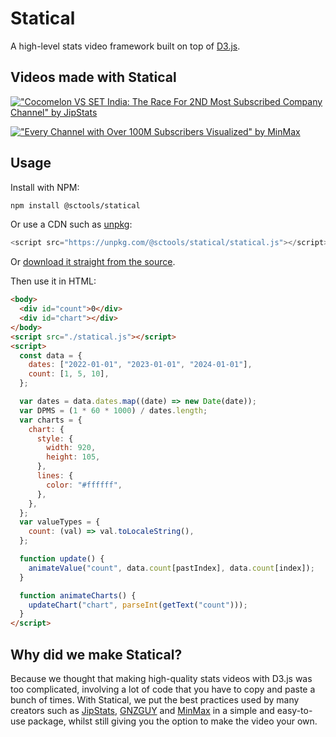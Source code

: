 # Statical

A high-level stats video framework built on top of [D3.js](https://d3js.org).

## Videos made with Statical

[!["Cocomelon VS SET India: The Race For 2ND Most Subscribed Company Channel" by JipStats](https://github.com/user-attachments/assets/fe3fb175-d907-4849-9c30-d0b08262b43a)](https://www.youtube.com/watch?v=Y3zxw7INPc8)

[!["Every Channel with Over 100M Subscribers Visualized" by MinMax](https://github.com/user-attachments/assets/773f0e3b-b999-4547-9415-42611a22243d)](https://www.youtube.com/watch?v=rnIyZvWI630)


## Usage

Install with NPM:

```bash
npm install @sctools/statical
```

Or use a CDN such as [unpkg](https://unpkg.com):

```js
<script src="https://unpkg.com/@sctools/statical/statical.js"></script>
```

Or [download it straight from the source](./statical.js).

Then use it in HTML:

```html
<body>
  <div id="count">0</div>
  <div id="chart"></div>
</body>
<script src="./statical.js"></script>
<script>
  const data = {
    dates: ["2022-01-01", "2023-01-01", "2024-01-01"],
    count: [1, 5, 10],
  };

  var dates = data.dates.map((date) => new Date(date));
  var DPMS = (1 * 60 * 1000) / dates.length;
  var charts = {
    chart: {
      style: {
        width: 920,
        height: 105,
      },
      lines: {
        color: "#ffffff",
      },
    },
  };
  var valueTypes = {
    count: (val) => val.toLocaleString(),
  };

  function update() {
    animateValue("count", data.count[pastIndex], data.count[index]);
  }

  function animateCharts() {
    updateChart("chart", parseInt(getText("count")));
  }
</script>
```

## Why did we make Statical?

Because we thought that making high-quality stats videos with D3.js was too complicated, involving a lot of code that you have to copy and paste a bunch of times. With Statical, we put the best practices used by many creators such as [JipStats](https://youtube.com/@JipStats), [GNZGUY](https://youtube.com/@GNZGUY) and [MinMax](https://youtube.com/@MinMaxStats) in a simple and easy-to-use package, whilst still giving you the option to make the video your own.
